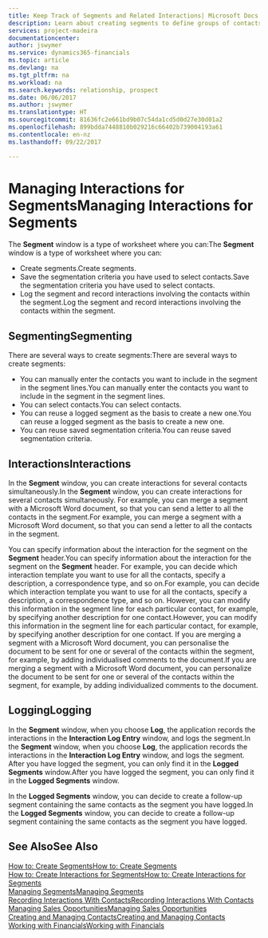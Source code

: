 ```yaml
---
title: Keep Track of Segments and Related Interactions| Microsoft Docs
description: Learn about creating segments to define groups of contacts and specifying interactions for segments.
services: project-madeira
documentationcenter: 
author: jswymer
ms.service: dynamics365-financials
ms.topic: article
ms.devlang: na
ms.tgt_pltfrm: na
ms.workload: na
ms.search.keywords: relationship, prospect
ms.date: 06/06/2017
ms.author: jswymer
ms.translationtype: HT
ms.sourcegitcommit: 81636fc2e661bd9b07c54da1cd5d0d27e30d01a2
ms.openlocfilehash: 899bdda7448810b029216c66402b739004193a61
ms.contentlocale: en-nz
ms.lasthandoff: 09/22/2017

---
```

# <a name="managing-interactions-for-segments"></a><span data-ttu-id="f0c75-103">Managing Interactions for Segments</span><span class="sxs-lookup"><span data-stu-id="f0c75-103">Managing Interactions for Segments</span></span>
<span data-ttu-id="f0c75-104">The **Segment** window is a type of worksheet where you can:</span><span class="sxs-lookup"><span data-stu-id="f0c75-104">The **Segment** window is a type of worksheet where you can:</span></span>

* <span data-ttu-id="f0c75-105">Create segments.</span><span class="sxs-lookup"><span data-stu-id="f0c75-105">Create segments.</span></span>
* <span data-ttu-id="f0c75-106">Save the segmentation criteria you have used to select contacts.</span><span class="sxs-lookup"><span data-stu-id="f0c75-106">Save the segmentation criteria you have used to select contacts.</span></span>
* <span data-ttu-id="f0c75-107">Log the segment and record interactions involving the contacts within the segment.</span><span class="sxs-lookup"><span data-stu-id="f0c75-107">Log the segment and record interactions involving the contacts within the segment.</span></span>

## <a name="segmenting"></a><span data-ttu-id="f0c75-108">Segmenting</span><span class="sxs-lookup"><span data-stu-id="f0c75-108">Segmenting</span></span>
<span data-ttu-id="f0c75-109">There are several ways to create segments:</span><span class="sxs-lookup"><span data-stu-id="f0c75-109">There are several ways to create segments:</span></span>

* <span data-ttu-id="f0c75-110">You can manually enter the contacts you want to include in the segment in the segment lines.</span><span class="sxs-lookup"><span data-stu-id="f0c75-110">You can manually enter the contacts you want to include in the segment in the segment lines.</span></span>
* <span data-ttu-id="f0c75-111">You can select contacts.</span><span class="sxs-lookup"><span data-stu-id="f0c75-111">You can select contacts.</span></span>
* <span data-ttu-id="f0c75-112">You can reuse a logged segment as the basis to create a new one.</span><span class="sxs-lookup"><span data-stu-id="f0c75-112">You can reuse a logged segment as the basis to create a new one.</span></span>
* <span data-ttu-id="f0c75-113">You can reuse saved segmentation criteria.</span><span class="sxs-lookup"><span data-stu-id="f0c75-113">You can reuse saved segmentation criteria.</span></span>

## <a name="interactions"></a><span data-ttu-id="f0c75-114">Interactions</span><span class="sxs-lookup"><span data-stu-id="f0c75-114">Interactions</span></span>
<span data-ttu-id="f0c75-115">In the **Segment** window, you can create interactions for several contacts simultaneously.</span><span class="sxs-lookup"><span data-stu-id="f0c75-115">In the **Segment** window, you can create interactions for several contacts simultaneously.</span></span> <span data-ttu-id="f0c75-116">For example, you can merge a segment with a Microsoft Word document, so that you can send a letter to all the contacts in the segment.</span><span class="sxs-lookup"><span data-stu-id="f0c75-116">For example, you can merge a segment with a Microsoft Word document, so that you can send a letter to all the contacts in the segment.</span></span>

<span data-ttu-id="f0c75-117">You can specify information about the interaction for the segment on the **Segment** header.</span><span class="sxs-lookup"><span data-stu-id="f0c75-117">You can specify information about the interaction for the segment on the **Segment** header.</span></span> <span data-ttu-id="f0c75-118">For example, you can decide which interaction template you want to use for all the contacts, specify a description, a correspondence type, and so on.</span><span class="sxs-lookup"><span data-stu-id="f0c75-118">For example, you can decide which interaction template you want to use for all the contacts, specify a description, a correspondence type, and so on.</span></span> <span data-ttu-id="f0c75-119">However, you can modify this information in the segment line for each particular contact, for example, by specifying another description for one contact.</span><span class="sxs-lookup"><span data-stu-id="f0c75-119">However, you can modify this information in the segment line for each particular contact, for example, by specifying another description for one contact.</span></span> <span data-ttu-id="f0c75-120">If you are merging a segment with a Microsoft Word document, you can personalise the document to be sent for one or several of the contacts within the segment, for example, by adding individualised comments to the document.</span><span class="sxs-lookup"><span data-stu-id="f0c75-120">If you are merging a segment with a Microsoft Word document, you can personalize the document to be sent for one or several of the contacts within the segment, for example, by adding individualized comments to the document.</span></span>

## <a name="logging"></a><span data-ttu-id="f0c75-121">Logging</span><span class="sxs-lookup"><span data-stu-id="f0c75-121">Logging</span></span>
<span data-ttu-id="f0c75-122">In the **Segment** window, when you choose **Log**, the application records the interactions in the **Interaction Log Entry** window, and logs the segment.</span><span class="sxs-lookup"><span data-stu-id="f0c75-122">In the **Segment** window, when you choose **Log**, the application records the interactions in the **Interaction Log Entry** window, and logs the segment.</span></span> <span data-ttu-id="f0c75-123">After you have logged the segment, you can only find it in the **Logged Segments** window.</span><span class="sxs-lookup"><span data-stu-id="f0c75-123">After you have logged the segment, you can only find it in the **Logged Segments** window.</span></span>

<span data-ttu-id="f0c75-124">In the **Logged Segments** window, you can decide to create a follow-up segment containing the same contacts as the segment you have logged.</span><span class="sxs-lookup"><span data-stu-id="f0c75-124">In the **Logged Segments** window, you can decide to create a follow-up segment containing the same contacts as the segment you have logged.</span></span>

## <a name="see-also"></a><span data-ttu-id="f0c75-125">See Also</span><span class="sxs-lookup"><span data-stu-id="f0c75-125">See Also</span></span>
[<span data-ttu-id="f0c75-126">How to: Create Segments</span><span class="sxs-lookup"><span data-stu-id="f0c75-126">How to: Create Segments</span></span>](marketing-how-create-segment.md)  
[<span data-ttu-id="f0c75-127">How to: Create Interactions for Segments</span><span class="sxs-lookup"><span data-stu-id="f0c75-127">How to: Create Interactions for Segments</span></span>](marketing-how-create-interactions.md)  
[<span data-ttu-id="f0c75-128">Managing Segments</span><span class="sxs-lookup"><span data-stu-id="f0c75-128">Managing Segments</span></span>](marketing-segments.md)  
[<span data-ttu-id="f0c75-129">Recording Interactions With Contacts</span><span class="sxs-lookup"><span data-stu-id="f0c75-129">Recording Interactions With Contacts</span></span>](marketing-interactions.md)  
[<span data-ttu-id="f0c75-130">Managing Sales Opportunities</span><span class="sxs-lookup"><span data-stu-id="f0c75-130">Managing Sales Opportunities</span></span>](marketing-manage-sales-opportunities.md)  
[<span data-ttu-id="f0c75-131">Creating and Managing Contacts</span><span class="sxs-lookup"><span data-stu-id="f0c75-131">Creating and Managing Contacts</span></span>](marketing-contacts.md)  
[<span data-ttu-id="f0c75-132">Working with Financials</span><span class="sxs-lookup"><span data-stu-id="f0c75-132">Working with Financials</span></span>](ui-work-product.md)

